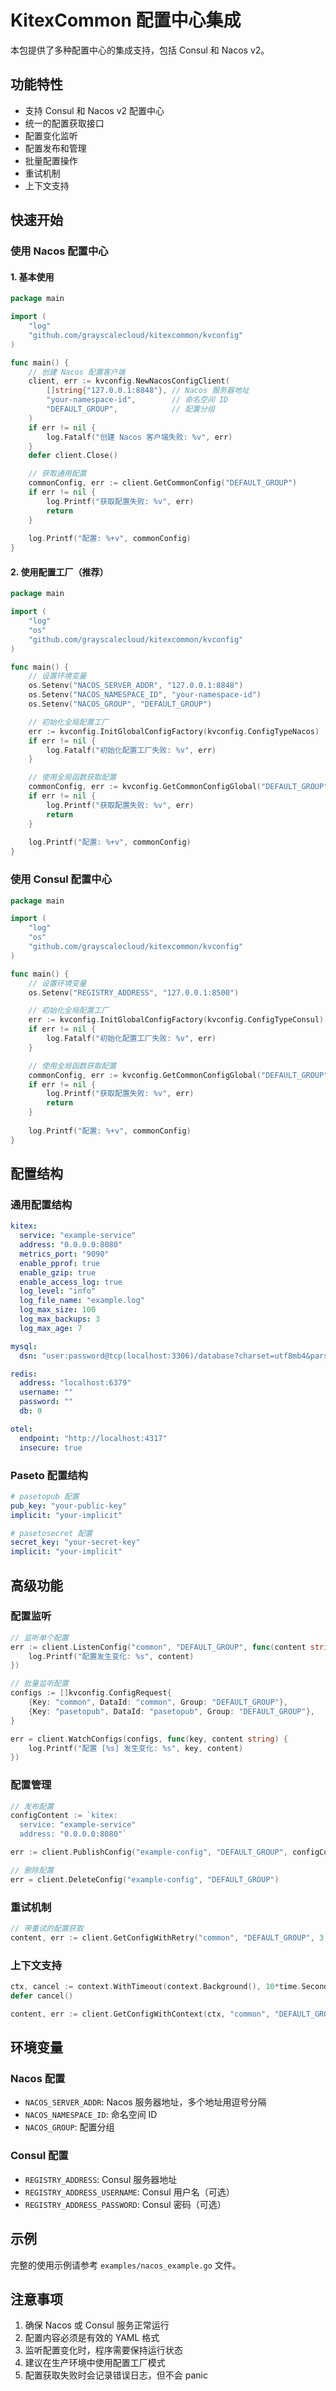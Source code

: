 # KitexCommon 配置中心集成

本包提供了多种配置中心的集成支持，包括 Consul 和 Nacos v2。

## 功能特性

- 支持 Consul 和 Nacos v2 配置中心
- 统一的配置获取接口
- 配置变化监听
- 配置发布和管理
- 批量配置操作
- 重试机制
- 上下文支持

## 快速开始

### 使用 Nacos 配置中心

#### 1. 基本使用

```go
package main

import (
    "log"
    "github.com/grayscalecloud/kitexcommon/kvconfig"
)

func main() {
    // 创建 Nacos 配置客户端
    client, err := kvconfig.NewNacosConfigClient(
        []string{"127.0.0.1:8848"}, // Nacos 服务器地址
        "your-namespace-id",        // 命名空间 ID
        "DEFAULT_GROUP",            // 配置分组
    )
    if err != nil {
        log.Fatalf("创建 Nacos 客户端失败: %v", err)
    }
    defer client.Close()

    // 获取通用配置
    commonConfig, err := client.GetCommonConfig("DEFAULT_GROUP")
    if err != nil {
        log.Printf("获取配置失败: %v", err)
        return
    }
    
    log.Printf("配置: %+v", commonConfig)
}
```

#### 2. 使用配置工厂（推荐）

```go
package main

import (
    "log"
    "os"
    "github.com/grayscalecloud/kitexcommon/kvconfig"
)

func main() {
    // 设置环境变量
    os.Setenv("NACOS_SERVER_ADDR", "127.0.0.1:8848")
    os.Setenv("NACOS_NAMESPACE_ID", "your-namespace-id")
    os.Setenv("NACOS_GROUP", "DEFAULT_GROUP")

    // 初始化全局配置工厂
    err := kvconfig.InitGlobalConfigFactory(kvconfig.ConfigTypeNacos)
    if err != nil {
        log.Fatalf("初始化配置工厂失败: %v", err)
    }

    // 使用全局函数获取配置
    commonConfig, err := kvconfig.GetCommonConfigGlobal("DEFAULT_GROUP")
    if err != nil {
        log.Printf("获取配置失败: %v", err)
        return
    }
    
    log.Printf("配置: %+v", commonConfig)
}
```

### 使用 Consul 配置中心

```go
package main

import (
    "log"
    "os"
    "github.com/grayscalecloud/kitexcommon/kvconfig"
)

func main() {
    // 设置环境变量
    os.Setenv("REGISTRY_ADDRESS", "127.0.0.1:8500")

    // 初始化全局配置工厂
    err := kvconfig.InitGlobalConfigFactory(kvconfig.ConfigTypeConsul)
    if err != nil {
        log.Fatalf("初始化配置工厂失败: %v", err)
    }

    // 使用全局函数获取配置
    commonConfig, err := kvconfig.GetCommonConfigGlobal("DEFAULT_GROUP")
    if err != nil {
        log.Printf("获取配置失败: %v", err)
        return
    }
    
    log.Printf("配置: %+v", commonConfig)
}
```

## 配置结构

### 通用配置结构

```yaml
kitex:
  service: "example-service"
  address: "0.0.0.0:8080"
  metrics_port: "9090"
  enable_pprof: true
  enable_gzip: true
  enable_access_log: true
  log_level: "info"
  log_file_name: "example.log"
  log_max_size: 100
  log_max_backups: 3
  log_max_age: 7

mysql:
  dsn: "user:password@tcp(localhost:3306)/database?charset=utf8mb4&parseTime=True&loc=Local"

redis:
  address: "localhost:6379"
  username: ""
  password: ""
  db: 0

otel:
  endpoint: "http://localhost:4317"
  insecure: true
```

### Paseto 配置结构

```yaml
# pasetopub 配置
pub_key: "your-public-key"
implicit: "your-implicit"

# pasetosecret 配置
secret_key: "your-secret-key"
implicit: "your-implicit"
```

## 高级功能

### 配置监听

```go
// 监听单个配置
err := client.ListenConfig("common", "DEFAULT_GROUP", func(content string) {
    log.Printf("配置发生变化: %s", content)
})

// 批量监听配置
configs := []kvconfig.ConfigRequest{
    {Key: "common", DataId: "common", Group: "DEFAULT_GROUP"},
    {Key: "pasetopub", DataId: "pasetopub", Group: "DEFAULT_GROUP"},
}

err = client.WatchConfigs(configs, func(key, content string) {
    log.Printf("配置 [%s] 发生变化: %s", key, content)
})
```

### 配置管理

```go
// 发布配置
configContent := `kitex:
  service: "example-service"
  address: "0.0.0.0:8080"`

err := client.PublishConfig("example-config", "DEFAULT_GROUP", configContent)

// 删除配置
err = client.DeleteConfig("example-config", "DEFAULT_GROUP")
```

### 重试机制

```go
// 带重试的配置获取
content, err := client.GetConfigWithRetry("common", "DEFAULT_GROUP", 3, 2*time.Second)
```

### 上下文支持

```go
ctx, cancel := context.WithTimeout(context.Background(), 10*time.Second)
defer cancel()

content, err := client.GetConfigWithContext(ctx, "common", "DEFAULT_GROUP")
```

## 环境变量

### Nacos 配置

- `NACOS_SERVER_ADDR`: Nacos 服务器地址，多个地址用逗号分隔
- `NACOS_NAMESPACE_ID`: 命名空间 ID
- `NACOS_GROUP`: 配置分组

### Consul 配置

- `REGISTRY_ADDRESS`: Consul 服务器地址
- `REGISTRY_ADDRESS_USERNAME`: Consul 用户名（可选）
- `REGISTRY_ADDRESS_PASSWORD`: Consul 密码（可选）

## 示例

完整的使用示例请参考 `examples/nacos_example.go` 文件。

## 注意事项

1. 确保 Nacos 或 Consul 服务正常运行
2. 配置内容必须是有效的 YAML 格式
3. 监听配置变化时，程序需要保持运行状态
4. 建议在生产环境中使用配置工厂模式
5. 配置获取失败时会记录错误日志，但不会 panic
